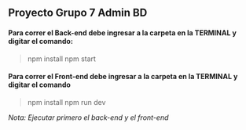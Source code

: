 ## Proyecto Grupo 7 Admin BD

#### Para correr el Back-end debe ingresar a la carpeta en la TERMINAL y digitar el comando: 
> npm install
> npm start

#### Para correr el Front-end debe ingresar a la carpeta en la TERMINAL y digitar el comando 
> npm install
> npm run dev

_Nota: Ejecutar primero el back-end y el front-end_